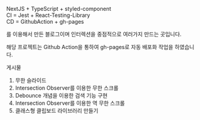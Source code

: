 NextJS + TypeScript + styled-component
<br/>
CI = Jest + React-Testing-Library
<br/>
CD = GithubAction + gh-pages
<br/>

를 이용해서 만든 블로그이며 인터렉션을 중점적으로 여러가지 만드는 곳입니다.

해당 프로젝트는 Github Action을 통하여 gh-pages로 자동 배포화 작업을 하였습니다.

게시물

1. 무한 슬라이드
2. Intersection Observer를 이용한 무한 스크롤
3. Debounce 개념을 이용한 검색 기능 구현
4. Intersection Observer를 이용한 역 무한 스크롤
5. 클래스형 클립보드 라이브러리 만들기
